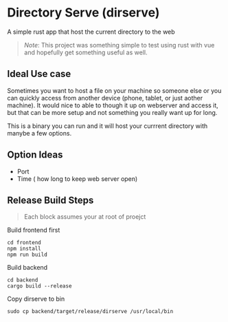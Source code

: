 # Directory Serve (dirserve)

A simple rust app that host the current directory to the web

> _Note_: This project was something simple to test using rust with vue and hopefully get something useful as well.

## Ideal Use case

Sometimes you want to host a file on your machine so someone else or you can quickly access from another device (phone, tablet, or just aother machine).  It would nice to able to though it up on webserver and access it, but that can be more setup and not something you really want up for long.

This is a binary you can run and it will host your currrent directory with manybe a few options.

## Option Ideas

- Port
- Time ( how long to keep web server open)

## Release Build Steps
> Each block assumes your at root of proejct


Build frontend first

```(bash)
cd frontend
npm install
npm run build
```

Build backend

```(bash)
cd backend
cargo build --release
```

Copy dirserve to bin
```
sudo cp backend/target/release/dirserve /usr/local/bin
```